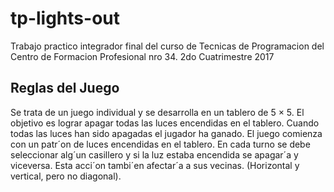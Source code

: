# tp-lights-out
Trabajo practico integrador final del curso de Tecnicas de Programacion del Centro de Formacion Profesional nro 34. 2do Cuatrimestre 2017

## Reglas del Juego
Se trata de un juego individual y se desarrolla en un tablero de 5 × 5. El
objetivo es lograr apagar todas las luces encendidas en el tablero. Cuando
todas las luces han sido apagadas el jugador ha ganado.
El juego comienza con un patr´on de luces encendidas en el tablero. En
cada turno se debe seleccionar alg´un casillero y si la luz estaba encendida se
apagar´a y viceversa. Esta acci´on tambi´en afectar´a a sus vecinas. (Horizontal
y vertical, pero no diagonal).
